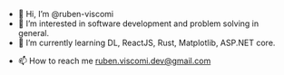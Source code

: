 - 👋 Hi, I’m @ruben-viscomi
- 👀 I’m interested in software development and problem solving in general.
- 🌱 I’m currently learning DL, ReactJS, Rust, Matplotlib, ASP.NET core.
<!--- 💞️ I’m looking to collaborate on ... -->
- 📫 How to reach me ruben.viscomi.dev@gmail.com

<!---
ruben-viscomi/ruben-viscomi is a ✨ special ✨ repository because its `README.md` (this file) appears on your GitHub profile.
You can click the Preview link to take a look at your changes.
--->
